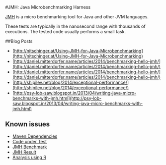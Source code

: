 #JMH: Java Microbenchmarking Harness

[JMH](http://openjdk.java.net/projects/code-tools/jmh/) is a micro benchmarking tool for Java and other JVM languages.

These tests are typically in the nanosecond range with thousands of executions. The tested code usually performs a small task.


##Blog Posts

* [http://nitschinger.at/Using-JMH-for-Java-Microbenchmarking](http://nitschinger.at/Using-JMH-for-Java-Microbenchmarking)
* [http://daniel.mitterdorfer.name/articles/2014/benchmarking-hello-jmh/](http://daniel.mitterdorfer.name/articles/2014/benchmarking-hello-jmh/)
* [http://daniel.mitterdorfer.name/articles/2014/benchmarking-hello-jmh/](http://daniel.mitterdorfer.name/articles/2014/benchmarking-hello-jmh/)
* [http://shipilev.net/blog/2014/exceptional-performance/](http://shipilev.net/blog/2014/exceptional-performance/)
* [http://psy-lob-saw.blogspot.in/2013/04/writing-java-micro-benchmarks-with-jmh.html](http://psy-lob-saw.blogspot.in/2013/04/writing-java-micro-benchmarks-with-jmh.html)


## Known issues

* [Maven Dependencies](maven-dependencies.md)
* [Code under Test](system-under-test.md)
* [JMH Benchmark](jmh-benchmark.md)
* [JMH Result](jmh-result.md)
* [Analysis using R](analysisusingR.md)
